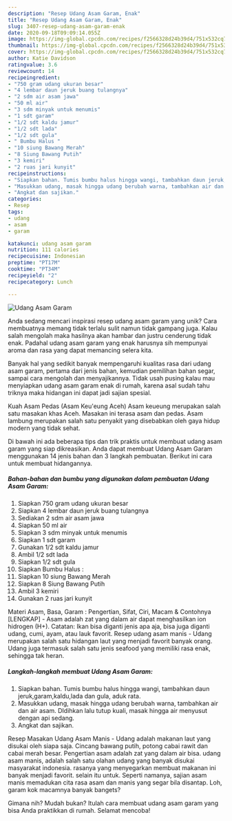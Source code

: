 ```yaml
---
description: "Resep Udang Asam Garam, Enak"
title: "Resep Udang Asam Garam, Enak"
slug: 3407-resep-udang-asam-garam-enak
date: 2020-09-18T09:09:14.055Z
image: https://img-global.cpcdn.com/recipes/f2566328d24b39d4/751x532cq70/udang-asam-garam-foto-resep-utama.jpg
thumbnail: https://img-global.cpcdn.com/recipes/f2566328d24b39d4/751x532cq70/udang-asam-garam-foto-resep-utama.jpg
cover: https://img-global.cpcdn.com/recipes/f2566328d24b39d4/751x532cq70/udang-asam-garam-foto-resep-utama.jpg
author: Katie Davidson
ratingvalue: 3.6
reviewcount: 14
recipeingredient:
- "750 gram udang ukuran besar"
- "4 lembar daun jeruk buang tulangnya"
- "2 sdm air asam jawa"
- "50 ml air"
- "3 sdm minyak untuk menumis"
- "1 sdt garam"
- "1/2 sdt kaldu jamur"
- "1/2 sdt lada"
- "1/2 sdt gula"
- " Bumbu Halus "
- "10 siung Bawang Merah"
- "8 Siung Bawang Putih"
- "3 kemiri"
- "2 ruas jari kunyit"
recipeinstructions:
- "Siapkan bahan. Tumis bumbu halus hingga wangi, tambahkan daun jeruk,garam,kaldu,lada dan gula, aduk rata."
- "Masukkan udang, masak hingga udang berubah warna, tambahkan air dan air asam. DIdihkan lalu tutup kuali, masak hingga air menyusut dengan api sedang."
- "Angkat dan sajikan."
categories:
- Resep
tags:
- udang
- asam
- garam

katakunci: udang asam garam 
nutrition: 111 calories
recipecuisine: Indonesian
preptime: "PT17M"
cooktime: "PT34M"
recipeyield: "2"
recipecategory: Lunch

---
```



![Udang Asam Garam](https://img-global.cpcdn.com/recipes/f2566328d24b39d4/751x532cq70/udang-asam-garam-foto-resep-utama.jpg)

Anda sedang mencari inspirasi resep udang asam garam yang unik? Cara membuatnya memang tidak terlalu sulit namun tidak gampang juga. Kalau salah mengolah maka hasilnya akan hambar dan justru cenderung tidak enak. Padahal udang asam garam yang enak harusnya sih mempunyai aroma dan rasa yang dapat memancing selera kita.

Banyak hal yang sedikit banyak mempengaruhi kualitas rasa dari udang asam garam, pertama dari jenis bahan, kemudian pemilihan bahan segar, sampai cara mengolah dan menyajikannya. Tidak usah pusing kalau mau menyiapkan udang asam garam enak di rumah, karena asal sudah tahu triknya maka hidangan ini dapat jadi sajian spesial.

Kuah Asam Pedas (Asam Keu&#39;eung Aceh) Asam keueung merupakan salah satu masakan khas Aceh. Masakan ini terasa asam dan pedas. Asam lambung merupakan salah satu penyakit yang disebabkan oleh gaya hidup modern yang tidak sehat.


Di bawah ini ada beberapa tips dan trik praktis untuk membuat udang asam garam yang siap dikreasikan. Anda dapat membuat Udang Asam Garam menggunakan 14 jenis bahan dan 3 langkah pembuatan. Berikut ini cara untuk membuat hidangannya.

<!--inarticleads1-->

##### Bahan-bahan dan bumbu yang digunakan dalam pembuatan Udang Asam Garam:

1. Siapkan 750 gram udang ukuran besar
1. Siapkan 4 lembar daun jeruk buang tulangnya
1. Sediakan 2 sdm air asam jawa
1. Siapkan 50 ml air
1. Siapkan 3 sdm minyak untuk menumis
1. Siapkan 1 sdt garam
1. Gunakan 1/2 sdt kaldu jamur
1. Ambil 1/2 sdt lada
1. Siapkan 1/2 sdt gula
1. Siapkan  Bumbu Halus :
1. Siapkan 10 siung Bawang Merah
1. Siapkan 8 Siung Bawang Putih
1. Ambil 3 kemiri
1. Gunakan 2 ruas jari kunyit


Materi Asam, Basa, Garam : Pengertian, Sifat, Ciri, Macam &amp; Contohnya [LENGKAP] - Asam adalah zat yang dalam air dapat menghasilkan ion hidrogen (H+). Catatan: Ikan bisa diganti jenis apa aja, bisa juga diganti udang, cumi, ayam, atau lauk favorit. Resep udang asam manis - Udang merupakan salah satu hidangan laut yang menjadi favorit banyak orang. Udang juga termasuk salah satu jenis seafood yang memiliki rasa enak, sehingga tak heran. 

<!--inarticleads2-->

##### Langkah-langkah membuat Udang Asam Garam:

1. Siapkan bahan. Tumis bumbu halus hingga wangi, tambahkan daun jeruk,garam,kaldu,lada dan gula, aduk rata.
1. Masukkan udang, masak hingga udang berubah warna, tambahkan air dan air asam. DIdihkan lalu tutup kuali, masak hingga air menyusut dengan api sedang.
1. Angkat dan sajikan.


Resep Masakan Udang Asam Manis - Udang adalah makanan laut yang disukai oleh siapa saja. Cincang bawang putih, potong cabai rawit dan cabai merah besar. Pengertian asam adalah zat yang dalam air bisa. udang asam manis, adalah salah satu olahan udang yang banyak disukai masyarakat indonesia. rasanya yang menyegarkan membuat makanan ini banyak menjadi favorit. selain itu untuk. Seperti namanya, sajian asam manis memadukan cita rasa asam dan manis yang segar bila disantap. Loh, garam kok macamnya banyak bangets? 

Gimana nih? Mudah bukan? Itulah cara membuat udang asam garam yang bisa Anda praktikkan di rumah. Selamat mencoba!
